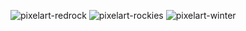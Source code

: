 <!-- ### Hi there, I'm Savanah! 👋 -->

<!-- 🌱 Pivoting to software development. Stoked to be here, and excited to grow!  
🔭 Currently: Learning about React Native + CSS animations
 -->
 
<!-- [![Savanah's github stats](https://github-readme-stats.vercel.app/api?username=strewm&theme=solarized-light&include_all_commits=true)](https://github.com/anuraghazra/github-readme-stats)
[![Top Langs](https://github-readme-stats.vercel.app/api/top-langs/?username=strewm&layout=compact&theme=solarized-light)](https://github.com/anuraghazra/github-readme-stats) -->


<!--
**strewm/strewm** is a ✨ _special_ ✨ repository because its `README.md` (this file) appears on your GitHub profile.

Here are some ideas to get you started:

- 🔭 I’m currently working on ...
- 🌱 I’m currently learning ...
- 👯 I’m looking to collaborate on ...
- 🤔 I’m looking for help with ...
- 💬 Ask me about ...
- 📫 How to reach me: ...
- 😄 Pronouns: ...
- ⚡ Fun fact: ...
- hiiiiiiiiiiiiiiiii
- thereeeeeeeeeeeeeeeee
-->

<!--![pxArt](https://user-images.githubusercontent.com/88953247/186745886-9217974b-8519-4075-b694-48ba2c318689.png)-->
<!--![pxArt (1)](https://user-images.githubusercontent.com/88953247/186745896-b6dc1d03-1d7b-4915-a702-97097352e47b.png)-->
<!--![pxArt (2)](https://user-images.githubusercontent.com/88953247/186745902-05c7bda7-65c4-4d0b-916a-534f1556dd0b.png)-->
<!--![pxArt (3)](https://user-images.githubusercontent.com/-->


![pixelart-redrock](https://user-images.githubusercontent.com/88953247/186755194-697d7c3a-bf5e-4d1b-a270-bc7eefba1995.png)
![pixelart-rockies](https://user-images.githubusercontent.com/88953247/186755213-d3aa9699-deb1-4007-aee7-f3ecf546b8ec.png)
![pixelart-winter](https://user-images.githubusercontent.com/88953247/186755224-4981f4b9-f684-42ba-afe0-4711760f23c3.png)


